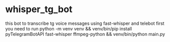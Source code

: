 # whisper_tg_bot
this bot to transcribe tg voice messages using fast-whisper and telebot first you need to run python -m venv venv &amp;&amp; venv/bin/pip install pyTelegramBotAPI fast-whisper ffmpeg-python &amp;&amp; venv/bin/python main.py
